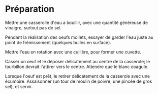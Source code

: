 
# Préparation

  Mettre une casserolle d'eau a bouillir, avec une quantité généreuse de vinaigre, surtout pas de sel.

  Pendant la réalisation des oeufs mollets, essayer de garder l'eau juste au point de frémissement (quelques bulles en surface).

  Mettre l'eau en rotation avec une cuillère, pour former une cuvette.

  Casser un oeuf et le déposer délicatement au centre de la casserole; le tourbillon devrait l'attirer vers le centre. Attendre que le blanc coagule.

  Lorsque l'oeuf est prêt, le retirer délicatement de la casserole avec une écumoire. Assaisonner (un tour de moulin de poivre, une pincée de gros sel), et servir. 
